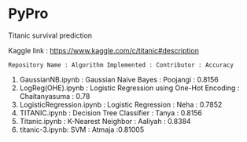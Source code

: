 # PyPro
Titanic survival prediction

Kaggle link : https://www.kaggle.com/c/titanic#description

    Repository Name : Algorithm Implemented : Contributor : Accuracy

1.  GaussianNB.ipynb : Gaussian Naive Bayes : Poojangi : 0.8156
2.  LogReg(OHE).ipynb : Logistic Regression using One-Hot Encoding : Chaitanyasuma : 0.78
3.  LogisticRegression.ipynb : Logistic Regression  : Neha : 0.7852
4.  TITANIC.ipynb : Decision Tree Classifier : Tanya : 0.8156
5.  Titanic.ipynb : K-Nearest Neighbor : Aaliyah : 0.8384
6.  titanic-3.ipynb: SVM : Atmaja :0.81005 
